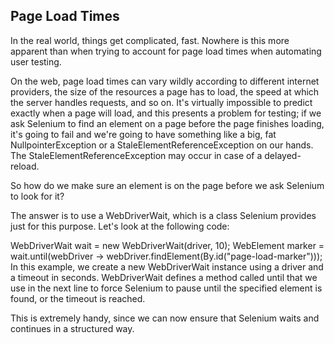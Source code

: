 ## Page Load Times
In the real world, things get complicated, fast. Nowhere is this more apparent than when trying to account for page load times when automating user testing.

On the web, page load times can vary wildly according to different internet providers, the size of the resources a page has to load, the speed at which the server handles requests, and so on. It's virtually impossible to predict exactly when a page will load, and this presents a problem for testing; if we ask Selenium to find an element on a page before the page finishes loading, it's going to fail and we're going to have something like a big, fat NullpointerException or a StaleElementReferenceException on our hands. The StaleElementReferenceException may occur in case of a delayed-reload.

So how do we make sure an element is on the page before we ask Selenium to look for it?

The answer is to use a WebDriverWait, which is a class Selenium provides just for this purpose. Let's look at the following code:

WebDriverWait wait = new WebDriverWait(driver, 10);
WebElement marker = wait.until(webDriver -> webDriver.findElement(By.id("page-load-marker")));
In this example, we create a new WebDriverWait instance using a driver and a timeout in seconds. WebDriverWait defines a method called until that we use in the next line to force Selenium to pause until the specified element is found, or the timeout is reached.

This is extremely handy, since we can now ensure that Selenium waits and continues in a structured way.
